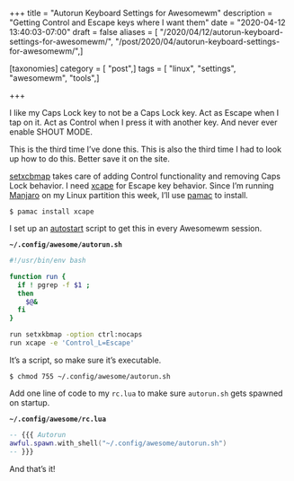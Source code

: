 +++
title = "Autorun Keyboard Settings for Awesomewm"
description = "Getting Control and Escape keys where I want them"
date = "2020-04-12 13:40:03-07:00"
draft = false
aliases = [ "/2020/04/12/autorun-keyboard-settings-for-awesomewm/", "/post/2020/04/autorun-keyboard-settings-for-awesomewm/",]

[taxonomies]
category = [ "post",]
tags = [ "linux", "settings", "awesomewm", "tools",]

+++

I like my Caps Lock key to not be a Caps Lock key. Act as Escape when I
tap on it. Act as Control when I press it with another key. And never
ever enable SHOUT MODE.

This is the third time I’ve done this. This is also the third time I had
to look up how to do this. Better save it on the site.

[setxcbmap](https://linux.die.net/man/1/setxkbmap) takes care of adding
Control functionality and removing Caps Lock behavior. I need
[xcape](https://github.com/alols/xcape) for Escape key behavior. Since
I’m running [Manjaro](https://manjaro.org/) on my Linux partition this
week, I’ll use [pamac](https://wiki.manjaro.org/index.php?title=Pamac)
to install.

    $ pamac install xcape

I set up an
[autostart](https://wiki.archlinux.org/index.php/Awesome#Autostart)
script to get this in every Awesomewm session.

**`~/.config/awesome/autorun.sh`**

```bash
#!/usr/bin/env bash

function run {
  if ! pgrep -f $1 ;
  then
    $@&
  fi
}

run setxkbmap -option ctrl:nocaps
run xcape -e 'Control_L=Escape'
```

It’s a script, so make sure it’s executable.

    $ chmod 755 ~/.config/awesome/autorun.sh

Add one line of code to my `rc.lua` to make sure `autorun.sh` gets
spawned on startup.

**`~/.config/awesome/rc.lua`**

```lua
-- {{{ Autorun
awful.spawn.with_shell("~/.config/awesome/autorun.sh")
-- }}}
```

And that’s it!